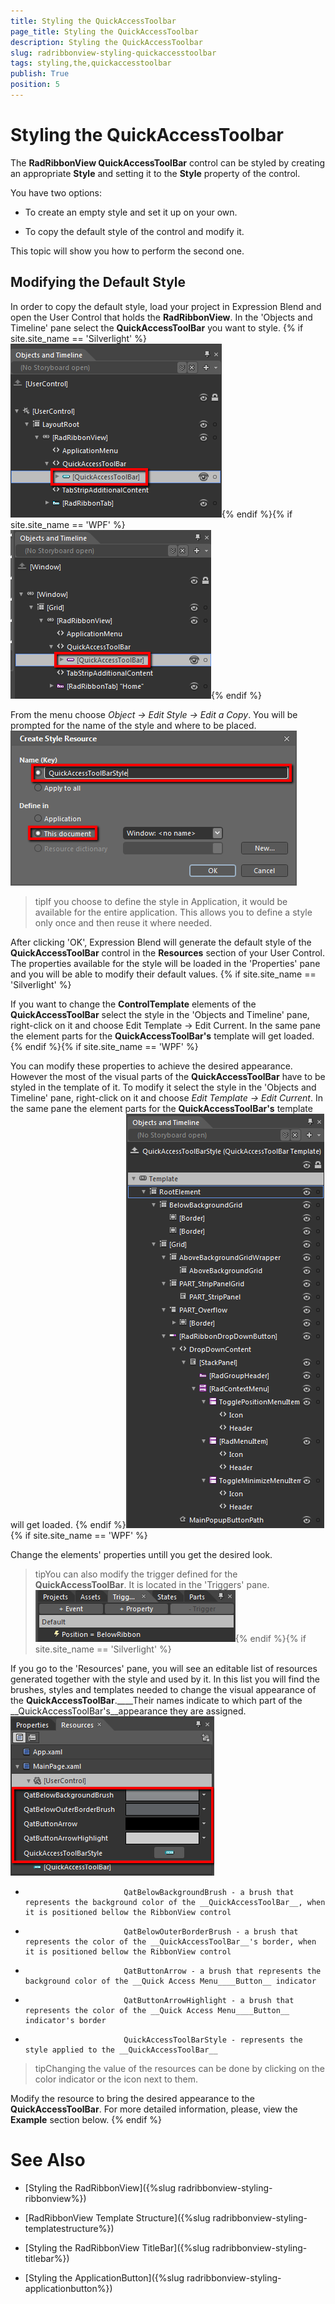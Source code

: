 ```yaml
---
title: Styling the QuickAccessToolbar
page_title: Styling the QuickAccessToolbar
description: Styling the QuickAccessToolbar
slug: radribbonview-styling-quickaccesstoolbar
tags: styling,the,quickaccesstoolbar
publish: True
position: 5
---
```


# Styling the QuickAccessToolbar



The __RadRibbonView QuickAccessToolBar__ control can be styled by creating an appropriate __Style__ and setting it to the __Style__ property of the control.
			

You have two options:

* To create an empty style and set it up on your own.

* To copy the default style of the control and modify it.

This topic will show you how to perform the second one.

## Modifying the Default Style

In order to copy the default style, load your project in Expression Blend and open the User Control that holds the __RadRibbonView__. In the 'Objects and Timeline' pane select the __QuickAccessToolBar__ you want to style.
				{% if site.site_name == 'Silverlight' %}![](images/RibbonView_Styling_QAT_Locate.png){% endif %}{% if site.site_name == 'WPF' %}![](images/RibbonView_Styling_QAT_LocateWPF.png){% endif %}

From the menu choose *Object -> Edit Style -> Edit a Copy*. You will be prompted for the name of the style and where to be placed.
				![](images/RibbonView_Styling_QAT_CreateStyle.png)

>tipIf you choose to define the style in Application, it would be available for the entire application. This allows you to define a style only once and then reuse it where needed.

After clicking 'OK', Expression Blend will generate the default style of the __QuickAccessToolBar__ control in the __Resources__ section of your User Control. The properties available for the style will be loaded in the 'Properties' pane and you will be able to modify their default values.
				{% if site.site_name == 'Silverlight' %}

If you want to change the __ControlTemplate__ elements of the __QuickAccessToolBar__ select the style in the 'Objects and Timeline' pane, right-click on it and choose Edit Template -> Edit Current. In the same pane the element parts for the __QuickAccessToolBar's__ template will get loaded.
					{% endif %}{% if site.site_name == 'WPF' %}

You can modify these properties to achieve the desired appearance. However the most of the visual parts of the __QuickAccessToolBar__ have to be styled in the template of it. To modify it select the style in the 'Objects and Timeline' pane, right-click on it and choose *Edit Template -> Edit Current*. In the same pane the element parts for the __QuickAccessToolBar's__ template will get loaded.
					{% endif %}![](images/RibbonView_Styling_QAT_ControlTemplate.png){% if site.site_name == 'WPF' %}

Change the elements' properties untill you get the desired look.

>tipYou can also modify the trigger defined for the __QuickAccessToolBar__. It is located in the 'Triggers' pane.
						![](images/RibbonView_Styling_QAT_Triggers.png){% endif %}{% if site.site_name == 'Silverlight' %}

If you go to the 'Resources' pane, you will see an editable list of resources generated together with the style and used by it. In this list you will find the brushes, styles and templates needed to change the visual appearance of the __QuickAccessToolBar__.____Their names indicate to which part of the __QuickAccessToolBar's__appearance they are assigned.
					![](images/RibbonView_Styling_QAT_Resources.png)

* 
							QatBelowBackgroundBrush - a brush that represents the background color of the __QuickAccessToolBar__, when it is positioned bellow the RibbonView control
						

* 
							QatBelowOuterBorderBrush - a brush that represents the color of the __QuickAccessToolBar__'s border, when it is positioned bellow the RibbonView control
						

* 
							QatButtonArrow - a brush that represents the background color of the __Quick Access Menu____Button__ indicator
						

* 
							QatButtonArrowHighlight - a brush that represents the color of the __Quick Access Menu____Button__ indicator's border
						

* 
							QuickAccessToolBarStyle - represents the style applied to the __QuickAccessToolBar__

>tipChanging the value of the resources can be done by clicking on the color indicator or the icon next to them.

Modify the resource to bring the desired appearance to the __QuickAccessToolBar__. For more detailed information, please, view the __Example__ section below.
					{% endif %}

# See Also

 * [Styling the RadRibbonView]({%slug radribbonview-styling-ribbonview%})

 * [RadRibbonView Template Structure]({%slug radribbonview-styling-templatestructure%})

 * [Styling the RadRibbonView TitleBar]({%slug radribbonview-styling-titlebar%})

 * [Styling the ApplicationButton]({%slug radribbonview-styling-applicationbutton%})
